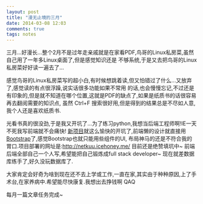 ```yaml
---
layout: post
title: "漫无止境的三月"
date: 2014-03-08 12:03
comments: true
tags: notes
---
```


三月...好漫长...整个2月不是过年走亲戚就是在家看PDF,鸟哥的Linux私房菜,虽然自己用了一年多Linux桌面了,但是感觉知识还是
不够系统,于是又去把鸟哥的Linux私房菜好好读一遍去了...

感觉鸟哥的Linux私房菜写的超小白,有时候想跳着读,但又怕错过了什么...又放弃了,感觉读的有点很浮躁,说实话很多功能如果不常用
的话,也会慢慢忘记,不过还是有印象的,但是就不知道在哪个位置,这就是PDF的缺点了,如果是纸质书的话很容易再去翻阅需要的知识点,
虽然 Ctrl+F 搜索很好用,但是得到的结果总是不尽如人意,我个人还是喜欢纸质书.

光看书真的很没劲,于是我又开坑了...为了练习python,我想当后端工程师啊!IE一天不死我写前端就不会痛快\!
[新项目](https://github.com/acgotaku/netkuu-API)就这么愉快的开坑了,前端懒的设计就直接用[Bootstrap](http://getbootstrap.com/)了,感觉Bootstrap也就只能用些组件的UI,
布局神马的还是不符合我的胃口.项目部署的网址是:http://netkuu.icehoney.me/ 目前还是绝赞填坑中~
前端后端全部自己一个人写,希望能把自己锻炼成full stack developer~ 现在就差数据库练手了,好久没玩数据库了.

大家肯定会好奇为啥到现在还不去上学或工作,一直在家,其实由于种种原因,上了手术台,在家养病中.希望能尽快康复.我想出去挣钱啊 QAQ

每月一篇文章任务完成~